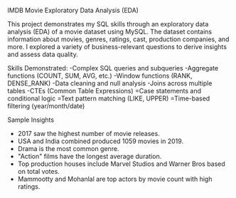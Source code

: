 IMDB Movie Exploratory Data Analysis (EDA)

This project demonstrates my SQL skills through an exploratory data analysis (EDA) of a movie dataset using MySQL. The dataset contains information about movies, genres, ratings, cast, production companies, and more. I explored a variety of business-relevant questions to derive insights and assess data quality.


Skills Demonstrated:
-Complex SQL queries and subqueries
-Aggregate functions (COUNT, SUM, AVG, etc.)
-Window functions (RANK, DENSE_RANK)
-Data cleaning and null analysis
-Joins across multiple tables
-CTEs (Common Table Expressions)
=Case statements and conditional logic
=Text pattern matching (LIKE, UPPER)
=Time-based filtering (year/month/date)

Sample Insights

- 2017 saw the highest number of movie releases.
- USA and India combined produced 1059 movies in 2019.
- Drama is the most common genre.
- "Action" films have the longest average duration.
- Top production houses include Marvel Studios and Warner Bros based on total votes.
- Mammootty and Mohanlal are top actors by movie count with high ratings.
